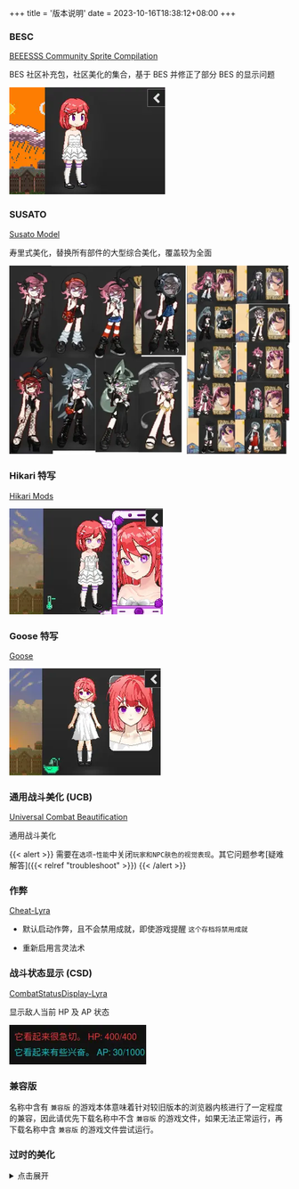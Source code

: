 +++
title = '版本说明'
date = 2023-10-16T18:38:12+08:00
+++

### BESC

[BEEESSS Community Sprite Compilation][beeesss-ext]

BES 社区补充包，社区美化的集合，基于 BES 并修正了部分 BES 的显示问题

![预览](readme-besc.webp)

### SUSATO

[Susato Model][susato-discord]

寿里式美化，替换所有部件的大型综合美化，覆盖较为全面

![预览](readme-susato.webp)

### Hikari 特写

[Hikari Mods][hikari]

![预览](readme-hikari.webp)

### Goose 特写

[Goose][goose]

![预览](readme-goose.webp)

### 通用战斗美化 (UCB)

[Universal Combat Beautification][ucb-github]

通用战斗美化

{{< alert >}}
需要在`选项`-`性能`中关闭`玩家和NPC肤色的视觉表现`。其它问题参考[疑难解答]({{< relref "troubleshoot" >}})
{{< /alert >}}

### 作弊

[Cheat-Lyra][cheat-lyra]

- 默认启动作弊，且不会禁用成就，即使游戏提醒 `这个存档将禁用成就`

- 重新启用言灵法术

### 战斗状态显示 (CSD)

[CombatStatusDisplay-Lyra][csd-lyra]

显示敌人当前 HP 及 AP 状态

![预览](readme-hp.webp)

### 兼容版

名称中含有 `兼容版` 的游戏本体意味着针对较旧版本的浏览器内核进行了一定程度的兼容，因此请优先下载名称中不含 `兼容版` 的游戏文件，如果无法正常运行，再下载名称中含 `兼容版` 的游戏文件尝试运行。

### 过时的美化

<details>

   <summary>点击展开</summary>

### BJ特写

[Paril Double Cheeseburger][sideview-dc]

在立绘旁显示特写头像

![预览](readme-bj.webp)

已包含 [庫褲子BJ美化包髮型擴充][sideview-bj-extend]，更多预览请前往此仓库查看

{{< alert >}}
尚未支持的头发和帽子会显示为光头
{{< /alert >}}

### KR特写

[原帖][sideview-kr]

另一个特写版本

![预览](readme-kr.webp)

已包含 [kr特写刘海补充5.0][sideview-kr-extend]

{{< alert >}}
尚未支持的头发和帽子会显示为光头
{{< /alert >}}

### WAX

[BEEESSS Wax][beeesss-wax]

身体美化

![预览](readme-wax.webp)

{{< alert >}}
过大的胸部可能会出现贴图错位问题
{{< /alert >}}

</details>

[beeesss-ext]: https://gitgud.io/Kaervek/kaervek-beeesss-community-sprite-compilation
[beeesss-wax]: https://gitgud.io/GTXMEGADUDE/beeesss-wax
[sideview-dc]: https://gitgud.io/GTXMEGADUDE/double-cheeseburger
[sideview-bj-extend]: https://github.com/zubonko/DOL_BJ_hair_extend
[sideview-kr]: https://arca.live/b/textgame/83875947
[sideview-kr-extend]: https://tieba.baidu.com/p/9055647926
[susato-discord]: https://discord.com/channels/675158131688603721/1216104862870147303
[ucb-github]: https://github.com/site098/mysterious
[csd-lyra]: https://github.com/DoL-Lyra/CombatStatusDisplay
[cheat-lyra]: https://github.com/DoL-Lyra/Cheat
[hikari]: https://gitgud.io/HikariT/hikari-mods
[goose]: https://gitgud.io/goose/createshit
